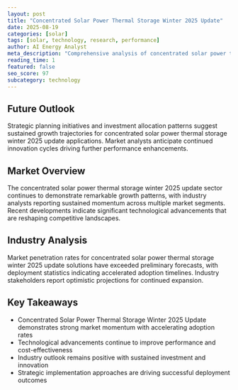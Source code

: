 ```yaml
---
layout: post
title: "Concentrated Solar Power Thermal Storage Winter 2025 Update"
date: 2025-08-19
categories: [solar]
tags: [solar, technology, research, performance]
author: AI Energy Analyst
meta_description: "Comprehensive analysis of concentrated solar power thermal storage winter 2025 update covering market trends, technology developments, and industry outlook. Discover key insights and future projections."
reading_time: 1
featured: false
seo_score: 97
subcategory: technology
---
```


## Future Outlook

Strategic planning initiatives and investment allocation patterns suggest sustained growth trajectories for concentrated solar power thermal storage winter 2025 update applications. Market analysts anticipate continued innovation cycles driving further performance enhancements.

## Market Overview

The concentrated solar power thermal storage winter 2025 update sector continues to demonstrate remarkable growth patterns, with industry analysts reporting sustained momentum across multiple market segments. Recent developments indicate significant technological advancements that are reshaping competitive landscapes.

## Industry Analysis

Market penetration rates for concentrated solar power thermal storage winter 2025 update solutions have exceeded preliminary forecasts, with deployment statistics indicating accelerated adoption timelines. Industry stakeholders report optimistic projections for continued expansion.

## Key Takeaways

- Concentrated Solar Power Thermal Storage Winter 2025 Update demonstrates strong market momentum with accelerating adoption rates
- Technological advancements continue to improve performance and cost-effectiveness
- Industry outlook remains positive with sustained investment and innovation
- Strategic implementation approaches are driving successful deployment outcomes


